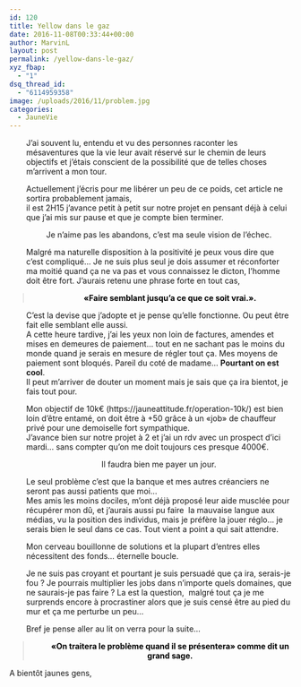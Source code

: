 ```yaml
---
id: 120
title: Yellow dans le gaz
date: 2016-11-08T00:33:44+00:00
author: MarvinL
layout: post
permalink: /yellow-dans-le-gaz/
xyz_fbap:
  - "1"
dsq_thread_id:
  - "6114959358"
image: /uploads/2016/11/problem.jpg
categories:
  - JauneVie
---
```

<p style="padding-left: 30px;">
  J&rsquo;ai souvent lu, entendu et vu des personnes raconter les mésaventures que la vie leur avait réservé sur le chemin de leurs objectifs et j&rsquo;étais conscient de la possibilité que de telles choses m&rsquo;arrivent a mon tour.
</p>

<p style="padding-left: 30px;">
  Actuellement j&rsquo;écris pour me libérer un peu de ce poids, cet article ne sortira probablement jamais,<br /> il est 2H15 j&rsquo;avance petit à petit sur notre projet en pensant déjà à celui que j&rsquo;ai mis sur pause et que je compte bien terminer.
</p>

<p style="padding-left: 30px; text-align: center;">
  Je n&rsquo;aime pas les abandons, c&rsquo;est ma seule vision de l&rsquo;échec.
</p>

<p style="padding-left: 30px; text-align: left;">
  Malgré ma naturelle disposition à la positivité je peux vous dire que c&rsquo;est compliqué… Je ne suis plus seul je dois assumer et réconforter ma moitié quand ça ne va pas et vous connaissez le dicton, l&rsquo;homme doit être fort. J&rsquo;aurais retenu une phrase forte en tout cas,
</p>

> <p style="padding-left: 30px; text-align: center;">
>   <strong><span style="color: #000000;">«Faire semblant jusqu&rsquo;a ce que ce soit vrai.».</span></strong>
> </p>

<p style="padding-left: 30px; text-align: left;">
  C&rsquo;est la devise que j&rsquo;adopte et je pense qu&rsquo;elle fonctionne. Ou peut être fait elle semblant elle aussi.<br /> A cette heure tardive, j&rsquo;ai les yeux non loin de factures, amendes et mises en demeures de paiement… tout en ne sachant pas le moins du monde quand je serais en mesure de régler tout ça. Mes moyens de paiement sont bloqués. Pareil du coté de madame… <strong>Pourtant on est cool</strong>.<br /> Il peut m&rsquo;arriver de douter un moment mais je sais que ça ira bientot, je fais tout pour.
</p>

<p style="padding-left: 30px; text-align: left;">
  Mon objectif de 10k€ (https://jauneattitude.fr/operation-10k/) est bien loin d’être entamé, on doit être à +50 grâce à un «job» de chauffeur privé pour une demoiselle fort sympathique.<br /> J&rsquo;avance bien sur notre projet à 2 et j&rsquo;ai un rdv avec un prospect d&rsquo;ici mardi… sans compter qu&rsquo;on me doit toujours ces presque 4000€.
</p>

<p style="padding-left: 30px; text-align: center;">
  Il faudra bien me payer un jour.
</p>

<p style="padding-left: 30px; text-align: left;">
  Le seul problème c&rsquo;est que la banque et mes autres créanciers ne seront pas aussi patients que moi…<br /> Mes amis les moins dociles, m&rsquo;ont déjà proposé leur aide musclée pour récupérer mon dû, et j&rsquo;aurais aussi pu faire  la mauvaise langue aux médias, vu la position des individus, mais je préfère la jouer réglo… je serais bien le seul dans ce cas. Tout vient a point a qui sait attendre.
</p>

<p style="padding-left: 30px; text-align: left;">
  Mon cerveau bouillonne de solutions et la plupart d&rsquo;entres elles nécessitent des fonds… éternelle boucle.
</p>

<p style="padding-left: 30px; text-align: left;">
  Je ne suis pas croyant et pourtant je suis persuadé que ça ira, serais-je fou ? Je pourrais multiplier les jobs dans n&rsquo;importe quels domaines, que ne saurais-je pas faire ? La est la question,  malgré tout ça je me surprends encore à procrastiner alors que je suis censé être au pied du mur et ça me perturbe un peu…
</p>

<p style="padding-left: 30px; text-align: left;">
  Bref je pense aller au lit on verra pour la suite…
</p>

> <p style="padding-left: 30px; text-align: center;">
>   <strong><span style="color: #000000;">«On traitera le problème quand il se présentera» comme dit un grand sage.</span></strong>
> </p>

A bientôt jaunes gens,
